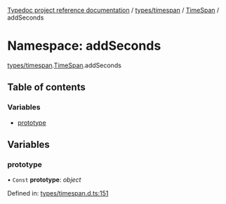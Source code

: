 [Typedoc project reference documentation](../README.md) / [types/timespan](types_timespan.md) / [TimeSpan](types_timespan.timespan.md) / addSeconds

# Namespace: addSeconds

[types/timespan](types_timespan.md).[TimeSpan](types_timespan.timespan.md).addSeconds

## Table of contents

### Variables

- [prototype](types_timespan.timespan.addseconds.md#prototype)

## Variables

### prototype

• `Const` **prototype**: *object*

Defined in: [types/timespan.d.ts:151](https://github.com/DocuWare/REST-Sample-TS/blob/6f07cff/src/types/timespan.d.ts#L151)
